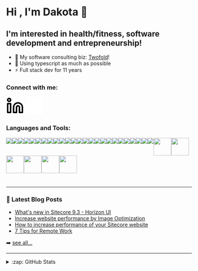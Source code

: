 # Hi , I'm Dakota 👋

## I'm interested in health/fitness, software development and entrepreneurship!

-   🔭 My software consulting biz: [Twofold][twofold]!
-   🌱 Using typescript as much as possible
-   ⚡ Full stack dev for 11 years 

### Connect with me:


[![website](./img/linkedin-light.svg)](https://www.linkedin.com/in/dakota-smith-a855b230#gh-light-mode-only)
[![website](./img/linkedin-dark.svg)](https://www.linkedin.com/in/dakota-smith-a855b230#gh-dark-mode-only)


### Languages and Tools:

  <img align="left" src="https://img.icons8.com/color/48/000000/visual-studio-code-2019.png"/>
  <img align="left" src="https://img.icons8.com/color/48/000000/visual-studio--v2.png"/>
  <img align="left" src="https://img.icons8.com/color/48/000000/html-5--v1.png"/>
  <img align="left" src="https://img.icons8.com/color/48/000000/css3.png"/>
  <img align="left" src="https://img.icons8.com/color/48/000000/sass.png"/>
  <img align="left" src="https://img.icons8.com/color/48/000000/javascript--v1.png"/>
  <img align="left" src="https://img.icons8.com/plasticine/48/000000/react.png"/>
  <img align="left" src="https://img.icons8.com/color/48/000000/nodejs.png"/>
  <img align="left" src="https://img.icons8.com/color/48/000000/git.png"/>
  <img align="left" src="https://img.icons8.com/ios-filled/48/000000/github.png"/>
  <img align="left" src="https://img.icons8.com/nolan/48/sql.png"/>
  <img align="left" src="https://img.icons8.com/color/48/000000/c-sharp-logo.png"/>
  <img align="left" src="https://img.icons8.com/color/48/000000/sitecore--v1.png"/>
  <img align="left" src="https://img.icons8.com/color/48/000000/bootstrap.png"/>
  <img align="left" src="https://img.icons8.com/nolan/48/api-settings.png"/>
  <img align="left" src="https://img.icons8.com/windows/48/000000/sourcetree.png"/>
  <img align="left" src="https://img.icons8.com/color/48/000000/firebase.png"/>
  <img align="left" src="https://img.icons8.com/color/48/000000/postgreesql.png"/>
  <img align="left" src="https://img.icons8.com/color/48/000000/typescript.png"/>
  <img align="left" src="https://img.icons8.com/color/48/000000/flutter.png"/>
  <img align="left" src="https://img.icons8.com/fluency/48/000000/azure-1.png"/>
  <img align="left" src="https://img.icons8.com/color/48/000000/powershell.png"/>
  <img align="left" src="https://img.icons8.com/ios-filled/48/000000/console.png"/>
  <img align="left" src="https://img.icons8.com/windows/48/000000/umbraco.png"/>
  <img align="left" src="https://img.icons8.com/color/48/000000/unicorn--v1.png"/>
  <img align="left" width="48px" height="48px" src="http://www.glass.lu/-/media/Images/Common/Horizon-Bordered-BlazeOrange-2503ca73ca7.png?h=50&w=50&la=en&hash=C5F3C6D5FCB00EBE826D80BE26742A4D078D12D4tds" />
  <img align="left" width="48px" height="48px" src="https://upload.wikimedia.org/wikipedia/commons/thumb/a/a3/.NET_Logo.svg/120px-.NET_Logo.svg.png" />
  <img align="left" width="48px" height="48px" src="https://tailwindcss.com/_next/static/media/tailwindcss-mark.79614a5f61617ba49a0891494521226b.svg" />
  <img align="left" width="48px" height="48px" src="https://logowik.com/content/uploads/images/vercel1868.jpg" />
  <img align="left" width="48px" height="48px" src="https://upload.wikimedia.org/wikipedia/commons/thumb/8/8e/Nextjs-logo.svg/207px-Nextjs-logo.svg.png" />
  <img align="left" width="48px" height="48px" src="https://upload.wikimedia.org/wikipedia/en/thumb/2/24/Epi-logo-red-square.jpeg/220px-Epi-logo-red-square.jpeg" />

<br />
<br />
<br />
<br />
<br />
<br />
<br />

---

### 📕 Latest Blog Posts

<!-- BLOG-POST-LIST:START -->

-   [What's new in Sitecore 9.3 - Horizon UI](https://www.twofold.tech/post/whats-new-in-sitecore-9-3-horizon-ui)
-   [Increase website performance by Image Optimization](https://www.twofold.tech/post/increase-website-performance-by-image-optimization)
-   [How to increase performance of your Sitecore website](https://www.twofold.tech/post/how-to-increase-performance-of-your-sitecore-website)
-   [7 Tips for Remote Work](https://www.twofold.tech/post/7-tips-for-remote-work)
<!-- BLOG-POST-LIST:END -->

➡️ [see all...](https://www.twofold.tech/team/dakota-smith)

---

<details>
  <summary>:zap: GitHub Stats</summary>

  <img align="left" alt="codeSTACKr's GitHub Stats" src="https://github-readme-stats.vercel.app/api?username=twofoldtech-dakota&show_icons=true&hide_border=false&title_color=ff652f&icon_color=FFE400&bg_color=09131B&text_color=ffffff&border_color=0c1a25" />

</details>

[twofold]: https://www.twofold.tech/
[grasp]: #
[twitter]: https://twitter.com/daksmitty
[grasptwitter]: https://twitter.com/graspcrypto
[instagram]: https://www.instagram.com/grasp_crypto/
[linkedin]: https://www.linkedin.com/in/dakota-smith-a855b230/
